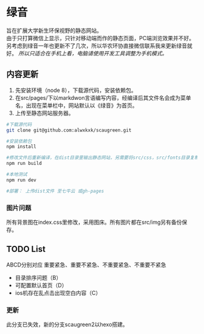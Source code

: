 # 绿音
旨在扩展大学新生环保视野的静态网站。  
由于只打算微信上显示，只针对移动端而作的静态页面，PC端浏览效果并不好。另考虑到绿音一年也更新不了几次，所以华农环协直接微信联系我来更新绿音就好。
_所以只适合在手机上看，电脑请使用开发工具调整为手机模式。_

## 内容更新
1. 先安装环境（node 8），下载源代码，安装依赖包。
2. 在src/pages/下以markdwon言语编写内容，经编译后其文件名会成为菜单名，出现在菜单栏中，网站默认以《绿音》为首页。
3. 上传至静态网站服务器。
```bash
#下载源代码
git clone git@github.com:alwxkxk/scaugreen.git

#安装依赖包
npm install 

#修改文件后重新编译，在dist目录里输出静态网站，另需要将src/css，src/fonts目录复制到dist/目录下。
npm run build

#本地测试
npm run dev 

#部署： 上传dist文件 至七牛云 或gh-pages
```
### 图片问题
所有背景图在index.css里修改，采用图床。所有图片都在src/img另有备份保存。

## TODO List
ABCD分别对应 重要紧急、重要不紧急、不重要紧急、不重要不紧急
- 目录排序问题（B）
- 可配置默认首页（D）
- ios机存在乱点击出现空白内容（C）

### 更新
此分支已失效，新的分支scaugreen2以hexo搭建。
